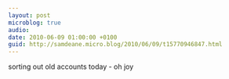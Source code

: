 ```yaml
---
layout: post
microblog: true
audio: 
date: 2010-06-09 01:00:00 +0100
guid: http://samdeane.micro.blog/2010/06/09/t15770946847.html
---
```

sorting out old accounts today - oh joy
